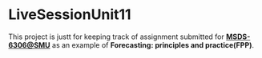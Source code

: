 # LiveSessionUnit11
This project is justt for keeping track of assignment submitted for <a href="https://datascience.smu.edu/">**MSDS-6306@SMU**</a> as an example of  **Forecasting: principles and practice(FPP)**. 
